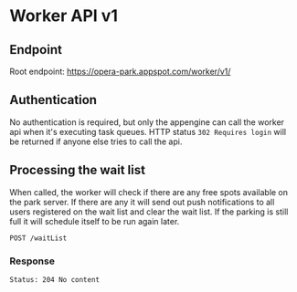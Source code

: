 # Worker API v1

## Endpoint
Root endpoint: https://opera-park.appspot.com/worker/v1/

## Authentication

No authentication is required, but only the appengine can call the worker api
when it's executing task queues. HTTP status `302 Requires login` will be
returned if anyone else tries to call the api.

## Processing the wait list

When called, the worker will check if there are any free spots available
on the park server. If there are any it will send out push notifications to
all users registered on the wait list and clear the wait list. If the
parking is still full it will schedule itself to be run again later.
```
POST /waitList
```

### Response
```
Status: 204 No content
```

